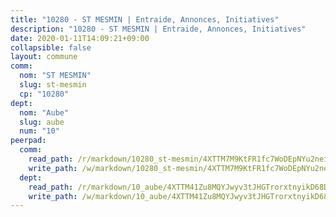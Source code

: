```yaml
---
title: "10280 - ST MESMIN | Entraide, Annonces, Initiatives"
description: "10280 - ST MESMIN | Entraide, Annonces, Initiatives"
date: 2020-01-11T14:09:21+09:00
collapsible: false
layout: commune
comm:
  nom: "ST MESMIN"
  slug: st-mesmin
  cp: "10280"
dept:
  nom: "Aube"
  slug: aube
  num: "10"
peerpad:
  comm:
    read_path: /r/markdown/10280_st-mesmin/4XTTM7M9KtFR1fc7WoDEpNYu2neicxQkS5YkDkj74SwtgXgGT
    write_path: /w/markdown/10280_st-mesmin/4XTTM7M9KtFR1fc7WoDEpNYu2neicxQkS5YkDkj74SwtgXgGT-K3TgUSD9ahKTSMpTTz2FyfXQqMTqBH9vySLJB8shq4f3o1eXoF2JsZMumVETpnGP4T6rnk5Ru5t5gGQUfR5145qF2rsA8EwctHD5RRdVpcyRyDCjphSdDoBdKTy997fLmp6Gii9q
  dept:
    read_path: /r/markdown/10_aube/4XTTM41Zu8MQYJwyv3tJHGTrorxtnyikD68DsVemyiZk3ThMz
    write_path: /w/markdown/10_aube/4XTTM41Zu8MQYJwyv3tJHGTrorxtnyikD68DsVemyiZk3ThMz-K3TgTmGUJaeXhcyrKr3gXoqmq82GkfYoTwSCbr39jXo2qoiz4eMZ1zWf94tEK8PkgCEQwZ6j878iec7q7nyW22BbTVtKr2C3mJwkjMoqhPxRA9brvyfx2cZBiMVgJntTtrf7GrDW
---
```


